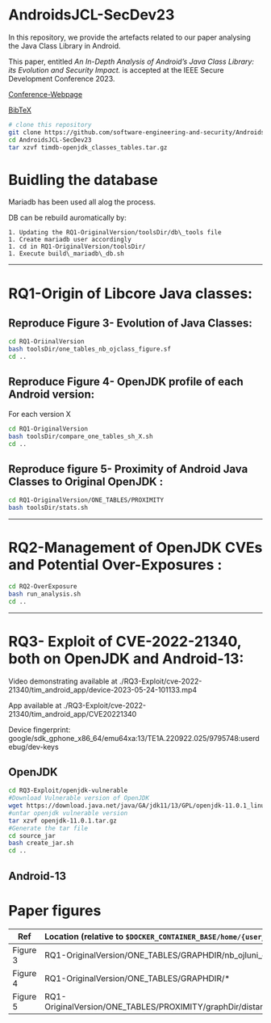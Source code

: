 # AndroidsJCL-SecDev23 
In this repository, we provide the artefacts related to our paper analysing the Java Class Library in Android.

This paper, entitled *An In-Depth Analysis of Android’s Java Class Library: its Evolution and Security Impact.* is accepted at the  IEEE Secure Development Conference 2023. 

[Conference-Webpage](https://secdev.ieee.org/2023/accepted/)

[BibTeX](https://www.abartel.net/static/p/secdev2023-AndroidJCL.bib.txt)

```bash
# clone this repository
git clone https://github.com/software-engineering-and-security/AndroidsJCL-SecDev23.git
cd AndroidsJCL-SecDev23
tar xzvf timdb-openjdk_classes_tables.tar.gz

```

# Buidling the database
Mariadb has been used all alog the process.

DB can be rebuild auromatically by:

	1. Updating the RQ1-OriginalVersion/toolsDir/db\_tools file
	1. Create mariadb user accordingly
	1. cd in RQ1-OriginalVersion/toolsDir/
	1. Execute build\_mariadb\_db.sh
	


--------------------------------------------------------------------------------------

# RQ1-Origin of Libcore Java classes:

## Reproduce Figure 3- Evolution of Java Classes:
```bash
cd RQ1-OriinalVersion
bash toolsDir/one_tables_nb_ojclass_figure.sf
cd ..
```
## Reproduce Figure 4- OpenJDK profile of each Android version:
For each version X
```bash
cd RQ1-OriginalVersion
bash toolsDir/compare_one_tables_sh_X.sh
cd ..
```

## Reproduce figure 5- Proximity of Android Java Classes to Original OpenJDK :
```bash
cd RQ1-OriginalVersion/ONE_TABLES/PROXIMITY
bash toolsDir/stats.sh
```


--------------------------------------------------------------------------------------

# RQ2-Management of OpenJDK CVEs and Potential Over-Exposures :
```bash 
cd RQ2-OverExposure
bash run_analysis.sh
cd ..
```

--------------------------------------------------------------------------------------


# RQ3- Exploit of CVE-2022-21340, both on OpenJDK and Android-13:

Video demonstrating available at ./RQ3-Exploit/cve-2022-21340/tim\_android\_app/device-2023-05-24-101133.mp4

App available at ./RQ3-Exploit/cve-2022-21340/tim\_android\_app/CVE20221340

Device fingerprint: google/sdk\_gphone\_x86\_64/emu64xa:13/TE1A.220922.025/9795748:userdebug/dev-keys

## OpenJDK


```bash 
cd RQ3-Exploit/openjdk-vulnerable
#Download Vulnerable version of OpenJDK
wget https://download.java.net/java/GA/jdk11/13/GPL/openjdk-11.0.1_linux-x64_bin.tar.gz
#untar openjdk vulnerable version
tar xzvf openjdk-11.0.1.tar.gz
#Generate the tar file
cd source_jar
bash create_jar.sh
cd ..

```

## Android-13




# Paper figures

|  Ref |  Location (relative to `$DOCKER_CONTAINER_BASE/home/{user_name}/`) | 
| --------- |:---------|
| Figure 3 | RQ1-OriginalVersion/ONE\_TABLES/GRAPHDIR/nb\_ojluni\_classes.pdf |
| Figure 4 | RQ1-OriginalVersion/ONE\_TABLES/GRAPHDIR/* |
| Figure 5 |  RQ1-OriginalVersion/ONE\_TABLES/PROXIMITY/graphDir/distances_area.pdf|

